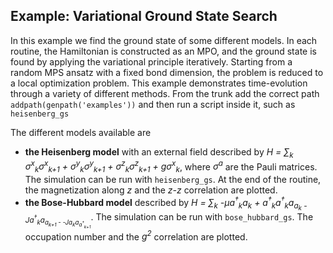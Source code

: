 ## Example: Variational Ground State Search

In this example we find the ground state of some different models. In each routine, the Hamiltonian is constructed as an MPO, and the ground state is found by applying the variational principle iteratively. Starting from a random MPS ansatz with a fixed bond dimension, the problem is reduced to a local optimization problem. 
This example demonstrates time-evolution through a variety of different methods.
From the trunk add the correct path  
`addpath(genpath('examples'))` 
and then run a script inside it, such as  
`heisenberg_gs`  

The different models available are  
* __the Heisenberg model__ with an external field described by _H = ∑<sub>k</sub> σ<sup>x</sup><sub>k</sub>σ<sup>x</sup><sub>k+1</sub> + σ<sup>y</sup><sub>k</sub>σ<sup>y</sup><sub>k+1</sub> + σ<sup>z</sup><sub>k</sub>σ<sup>z</sup><sub>k+1</sub> + gσ<sup>x</sup><sub>k</sub>_, where _σ<sup>a</sup>_ are the Pauli matrices. The simulation can be run with `heisenberg_gs`. At the end of the routine, the magnetization along _z_ and the _z-z_ correlation are plotted.
* __the Bose-Hubbard model__ described by _H = ∑<sub>k</sub> -µa<sup>†</sup><sub>k</sub>a<sub>k</sub> + a<sup>†</sup><sub>k</sub>a<sup>†</sup><sub>k</sub>a<sub>a<sub>k</sub> - Ja<sup>†</sup><sub>k</sub>a<sub>a<sub>k+1</sub> - -Ja<sub>k</sub>a<sub>a<sup>†</sup><sub>k+1</sub>_. The simulation can be run with `bose_hubbard_gs`. The occupation number and the _g<sup>2</sup>_ correlation are plotted.

